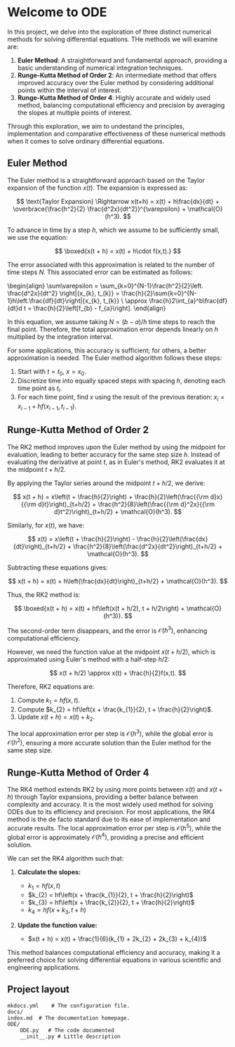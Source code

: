 # Welcome to ODE

In this project, we delve into the exploration of three distinct numerical methods for solving differential equations. THe methods we will examine are:

1. **Euler Method**: A straightforward and fundamental approach, providing a basic understanding of numerical integration techniques.
2. **Runge-Kutta Method of Order 2**: An intermediate method that offers improved accuracy over the Euler method by considering additional points within the interval of interest.
3. **Runge-Kutta Method of Order 4**: Highly accurate and widely used method, balancing computational efficiency and precision by averaging the slopes at multiple points of interest.

Through this exploration, we aim to undestand the principles, implementation and comparative effectiveness of these numerical methods when it comes to solve ordinary differential equations.

## Euler Method

The Euler method is a straightforward approach based on the Taylor expansion of the function $x(t)$. The expansion is expressed as:

$$
\text{Taylor Expansion} \Rightarrow x(t+h) = x(t) + h\frac{dx}{dt} + \overbrace{\frac{h^2}{2} \frac{d^2x}{dt^2}}^{\varepsilon} + \mathcal{O}(h^3).
$$

To advance in time by a step $h$, which we assume to be sufficiently small, we use the equation:

$$
\boxed{x(t + h) = x(t) + h\cdot f(x,t).}
$$

The error associated with this approximation is related to the number of time steps $N$. This associated error can be estimated as follows:

\begin{align}
\sum\varepsilon = \sum_{k=0}^{N-1}\frac{h^2}{2}\left. \frac{d^2x}{dt^2} \right|{x_{k}, t_{k}} = \frac{h}{2}\sum{k=0}^{N-1}h\left.\frac{df}{dt}\right|{x_{k}, t_{k}}
\\
\approx \frac{h}2\int_{a}^b\frac{df}{dt}d t = \frac{h}{2}\left[f_{b} - f_{a}\right].
\end{align}

In this equation, we assume taking $N = (b-a)/h$ time steps to reach the final point. Therefore, the total approximation error depends linearly on $h$ multiplied by the integration interval.

For some applications, this accuracy is sufficient; for others, a better approximation is needed. The Euler method algorithm follows these steps:

1. Start with $t = t_{0}$, $x = x_{0}$.
2. Discretize time into equally spaced steps with spacing $h$, denoting each time point as $t_{i}$.
3. For each time point, find $x$ using the result of the previous iteration: $x_{i} = x_{i-1} + hf(x_{i-1}, t_{i-1})$.

## Runge-Kutta Method of Order 2

The RK2 method improves upon the Euler method by using the midpoint for evaluation, leading to better accuracy for the same step size $h$. Instead of evaluating the derivative at point $t$, as in Euler's method, RK2 evaluates it at the midpoint $t + h/2$.

By applying the Taylor series around the midpoint $t + h/2$, we derive:

$$
x(t + h) = x\left(t + \frac{h}{2}\right) + \frac{h}{2}\left(\frac{{\rm d}x}{{\rm d}t}\right)_{t+h/2} + \frac{h^2}{8}\left(\frac{{\rm d}^2x}{{\rm d}t^2}\right)_{t+h/2} + \mathcal{O}(h^3).
$$

Similarly, for $x(t)$, we have:

$$
x(t) = x\left(t + \frac{h}{2}\right) - \frac{h}{2}\left(\frac{dx}{dt}\right)_{t+h/2} + \frac{h^2}{8}\left(\frac{d^2x}{dt^2}\right)_{t+h/2} + \mathcal{O}(h^3).
$$

Subtracting these equations gives:

$$
x(t + h) = x(t) + h\left(\frac{dx}{dt}\right)_{t+h/2} + \mathcal{O}(h^3).
$$

Thus, the RK2 method is:

$$
\boxed{x(t + h) = x(t) + hf\left(x(t + h/2), t + h/2\right) + \mathcal{O}(h^3)}.
$$

The second-order term disappears, and the error is $\mathcal{O}(h^3)$, enhancing computational efficiency.

However, we need the function value at the midpoint $x(t + h/2)$, which is approximated using Euler's method with a half-step $h/2$:

$$
x(t + h/2) \approx x(t) + \frac{h}{2}f(x,t).
$$

Therefore, RK2 equations are:

1. Compute $k_{1} = hf(x,t)$.
2. Compute $k_{2} = hf\left(x + \frac{k_{1}}{2}, t + \frac{h}{2}\right)$.
3. Update $x(t + h) = x(t) + k_{2}$.

The local approximation error per step is $\mathcal{O}(h^3)$, while the global error is $\mathcal{O}(h^2)$, ensuring a more accurate solution than the Euler method for the same step size.

## Runge-Kutta Method of Order 4

The RK4 method extends RK2 by using more points between $x(t)$ and $x(t + h)$ through Taylor expansions, providing a better balance between complexity and accuracy. It is the most widely used method for solving ODEs due to its efficiency and precision. For most applications, the RK4 method is the de facto standard due to its ease of implementation and accurate results. The local approximation error per step is $\mathcal{O}(h^5)$, while the global error is approximately $\mathcal{O}(h^4)$, providing a precise and efficient solution.

We can set the RK4 algorithm such that:

1. **Calculate the slopes:**
    - $k_{1} = hf(x, t)$
    - $k_{2} = hf\left(x + \frac{k_{1}}{2}, t + \frac{h}{2}\right)$
    - $k_{3} = hf\left(x + \frac{k_{2}}{2}, t + \frac{h}{2}\right)$
    - $k_{4} = hf\left(x + k_{3}, t + h\right)$

2. **Update the function value:**
    - $x(t + h) = x(t) + \frac{1}{6}(k_{1} + 2k_{2} + 2k_{3} + k_{4})$

This method balances computational efficiency and accuracy, making it a preferred choice for solving differential equations in various scientific and engineering applications.

## Project layout

    
    mkdocs.yml    # The configuration file.
    docs/
	index.md  # The documentation homepage.
    ODE/
        ODE.py   # The code documented 
        __init__.py # Little description

